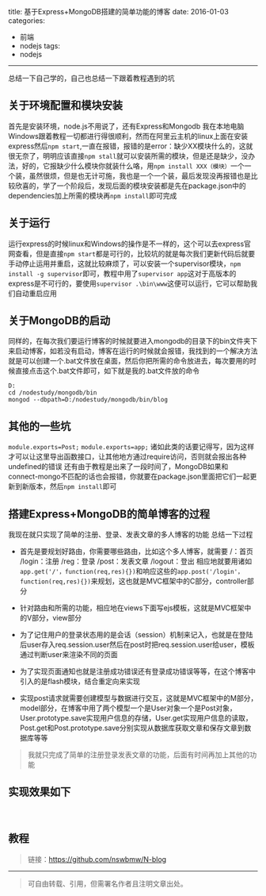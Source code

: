 title: 基于Express+MongoDB搭建的简单功能的博客
date: 2016-01-03
categories:
  - 前端
  - nodejs
tags:
  - nodejs
---
总结一下自己学的，自己也总结一下跟着教程遇到的坑

## **关于环境配置和模块安装**

首先是安装环境，node.js不用说了，还有Express和Mongodb
我在本地电脑Windows跟着教程一切都进行得很顺利，然而在阿里云主机的linux上面在安装express然后`npm start`,一直在报错，报错的是error：缺少XX模块什么的，这就很无奈了，明明应该直接`npm stall`就可以安装所需的模块，但是还是缺少，没办法，好的，它报缺少什么模块你就装什么咯，用`npm install XXX（模块）`一个一个装，虽然很烦，但是也无计可施，我也是一个一个装，最后发现没再报错也是比较欣喜的，学了一个阶段后，发现后面的模块安装都是先在package.json中的dependencies加上所需的模块再`npm install`即可完成
<!--more-->
## **关于运行**

运行express的时候linux和Windows的操作是不一样的，这个可以去express官网查看，但是直接`npm start`都是可行的，比较坑的就是每次我们更新代码后就要手动停止运用并重启，这就比较麻烦了，可以安装一个supervisor模块，`npm install -g supervisor`即可，教程中用了`supervisor app`这对于高版本的express是不可行的，要使用`supervisor .\bin\www`这便可以运行，它可以帮助我们自动重启应用

## **关于MongoDB的启动**

同样的，在每次我们要运行博客的时候就要进入mongodb的目录下的bin文件夹下来启动博客，如若没有启动，博客在运行的时候就会报错，我找到的一个解决方法就是可以创建一个.bat文件放在桌面，然后你把所需的命令放进去，每次要用的时候直接点击这个.bat文件即可，如下就是我的.bat文件放的命令

```
D:
cd /nodestudy/mongodb/bin   
mongod --dbpath=D:/nodestudy/mongodb/bin/blog
```

## **其他的一些坑**
`module.exports=Post;`
`module.exports=app;`
诸如此类的话要记得写，因为这样才可以让这里导出函数接口，让其他地方通过require访问，否则就会报出各种undefined的错误
还有由于教程是出来了一段时间了，MongoDB如果和connect-mongo不匹配的话也会报错，你就要在package.json里面把它们一起更新到新版本，然后`npm install`即可

## **搭建Express+MongoDB的简单博客的过程**

我现在就只实现了简单的注册、登录、发表文章的多人博客的功能
总结一下过程

* 首先是要规划好路由，你需要哪些路由，比如这个多人博客，就需要
/：首页
/login：注册
/reg：登录
/post：发表文章
/logout：登出
相应地就要用诸如`app.get('/'，function(req,res){})`和响应这些的`app.post('/login'，function(req,res){})`来规划，这也就是MVC框架中的C部分，controller部分

* 针对路由和所需的功能，相应地在views下面写ejs模板，这就是MVC框架中的V部分，view部分
* 为了记住用户的登录状态用的是会话（session）机制来记入，也就是在登陆后user存入req.session.user然后在post时把req.session.user给user，模板通过判断user来渲染不同的页面
* 为了实现页面通知也就是注册成功错误还有登录成功错误等等，在这个博客中引入的是flash模块，结合重定向来实现
* 实现post请求就需要创建模型与数据进行交互，这就是MVC框架中的M部分，model部分，在博客中用了两个模型一个是User对象一个是Post对象，User.prototype.save实现用户信息的存储，User.get实现用户信息的读取，Post.get和Post.prototype.save分别实现从数据库获取文章和保存文章到数据库等等

>我就只完成了简单的注册登录发表文章的功能，后面有时间再加上其他的功能

## **实现效果如下**

<img src="http://7xp9v5.com1.z0.glb.clouddn.com/%E6%88%AA%E5%9B%BE.png" alt="">

<img src="http://7xp9v5.com1.z0.glb.clouddn.com/%E6%88%AA%E5%9B%BE%20(2).png" alt="">

<img src="http://7xp9v5.com1.z0.glb.clouddn.com/%E6%88%AA%E5%9B%BE%20(1).png" alt="">

## **教程**
>链接：https://github.com/nswbmw/N-blog

---

>可自由转载、引用，但需署名作者且注明文章出处。